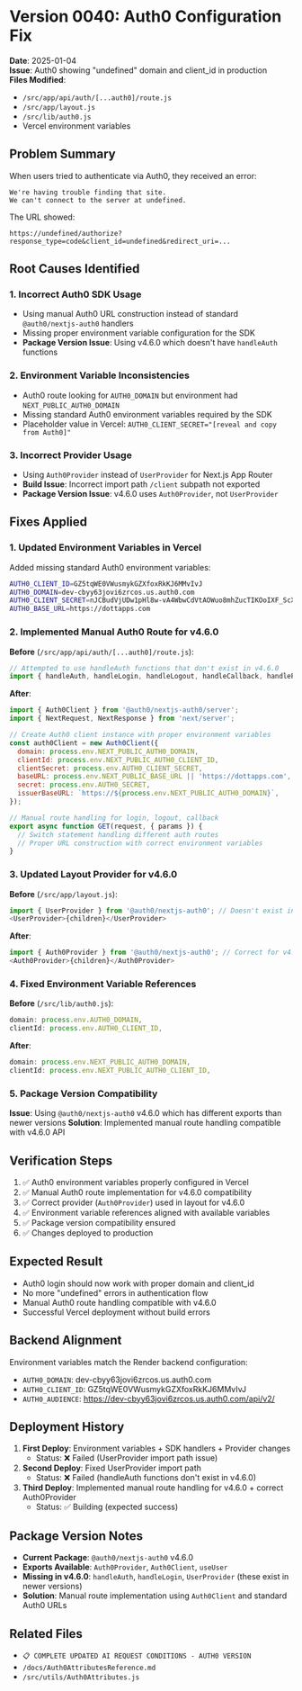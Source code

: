 # Version 0040: Auth0 Configuration Fix
**Date**: 2025-01-04  
**Issue**: Auth0 showing "undefined" domain and client_id in production  
**Files Modified**: 
- `/src/app/api/auth/[...auth0]/route.js`
- `/src/app/layout.js` 
- `/src/lib/auth0.js`
- Vercel environment variables

## Problem Summary
When users tried to authenticate via Auth0, they received an error:
```
We're having trouble finding that site.
We can't connect to the server at undefined.
```

The URL showed:
```
https://undefined/authorize?response_type=code&client_id=undefined&redirect_uri=...
```

## Root Causes Identified

### 1. **Incorrect Auth0 SDK Usage**
- Using manual Auth0 URL construction instead of standard `@auth0/nextjs-auth0` handlers
- Missing proper environment variable configuration for the SDK
- **Package Version Issue**: Using v4.6.0 which doesn't have `handleAuth` functions

### 2. **Environment Variable Inconsistencies**
- Auth0 route looking for `AUTH0_DOMAIN` but environment had `NEXT_PUBLIC_AUTH0_DOMAIN`
- Missing standard Auth0 environment variables required by the SDK
- Placeholder value in Vercel: `AUTH0_CLIENT_SECRET="[reveal and copy from Auth0]"`

### 3. **Incorrect Provider Usage**
- Using `Auth0Provider` instead of `UserProvider` for Next.js App Router
- **Build Issue**: Incorrect import path `/client` subpath not exported
- **Package Version Issue**: v4.6.0 uses `Auth0Provider`, not `UserProvider`

## Fixes Applied

### 1. **Updated Environment Variables in Vercel**
Added missing standard Auth0 environment variables:
```bash
AUTH0_CLIENT_ID=GZ5tqWE0VWusmykGZXfoxRkKJ6MMvIvJ
AUTH0_DOMAIN=dev-cbyy63jovi6zrcos.us.auth0.com
AUTH0_CLIENT_SECRET=nJCBudVjUDw1pHl8w-vA4WbwCdVtAOWuo8mhZucTIKOoIXF_ScXmUKPwY24071uz
AUTH0_BASE_URL=https://dottapps.com
```

### 2. **Implemented Manual Auth0 Route for v4.6.0**
**Before** (`/src/app/api/auth/[...auth0]/route.js`):
```javascript
// Attempted to use handleAuth functions that don't exist in v4.6.0
import { handleAuth, handleLogin, handleLogout, handleCallback, handleProfile } from '@auth0/nextjs-auth0';
```

**After**:
```javascript
import { Auth0Client } from '@auth0/nextjs-auth0/server';
import { NextRequest, NextResponse } from 'next/server';

// Create Auth0 client instance with proper environment variables
const auth0Client = new Auth0Client({
  domain: process.env.NEXT_PUBLIC_AUTH0_DOMAIN,
  clientId: process.env.NEXT_PUBLIC_AUTH0_CLIENT_ID,
  clientSecret: process.env.AUTH0_CLIENT_SECRET,
  baseURL: process.env.NEXT_PUBLIC_BASE_URL || 'https://dottapps.com',
  secret: process.env.AUTH0_SECRET,
  issuerBaseURL: `https://${process.env.NEXT_PUBLIC_AUTH0_DOMAIN}`,
});

// Manual route handling for login, logout, callback
export async function GET(request, { params }) {
  // Switch statement handling different auth routes
  // Proper URL construction with correct environment variables
}
```

### 3. **Updated Layout Provider for v4.6.0**
**Before** (`/src/app/layout.js`):
```javascript
import { UserProvider } from '@auth0/nextjs-auth0'; // Doesn't exist in v4.6.0
<UserProvider>{children}</UserProvider>
```

**After**:
```javascript
import { Auth0Provider } from '@auth0/nextjs-auth0'; // Correct for v4.6.0
<Auth0Provider>{children}</Auth0Provider>
```

### 4. **Fixed Environment Variable References**
**Before** (`/src/lib/auth0.js`):
```javascript
domain: process.env.AUTH0_DOMAIN,
clientId: process.env.AUTH0_CLIENT_ID,
```

**After**:
```javascript
domain: process.env.NEXT_PUBLIC_AUTH0_DOMAIN,
clientId: process.env.NEXT_PUBLIC_AUTH0_CLIENT_ID,
```

### 5. **Package Version Compatibility**
**Issue**: Using `@auth0/nextjs-auth0` v4.6.0 which has different exports than newer versions
**Solution**: Implemented manual route handling compatible with v4.6.0 API

## Verification Steps
1. ✅ Auth0 environment variables properly configured in Vercel
2. ✅ Manual Auth0 route implementation for v4.6.0 compatibility
3. ✅ Correct provider (`Auth0Provider`) used in layout for v4.6.0
4. ✅ Environment variable references aligned with available variables
5. ✅ Package version compatibility ensured
6. ✅ Changes deployed to production

## Expected Result
- Auth0 login should now work with proper domain and client_id
- No more "undefined" errors in authentication flow
- Manual Auth0 route handling compatible with v4.6.0
- Successful Vercel deployment without build errors

## Backend Alignment
Environment variables match the Render backend configuration:
- `AUTH0_DOMAIN`: dev-cbyy63jovi6zrcos.us.auth0.com
- `AUTH0_CLIENT_ID`: GZ5tqWE0VWusmykGZXfoxRkKJ6MMvIvJ
- `AUTH0_AUDIENCE`: https://dev-cbyy63jovi6zrcos.us.auth0.com/api/v2/

## Deployment History
1. **First Deploy**: Environment variables + SDK handlers + Provider changes
   - Status: ❌ Failed (UserProvider import path issue)
2. **Second Deploy**: Fixed UserProvider import path
   - Status: ❌ Failed (handleAuth functions don't exist in v4.6.0)
3. **Third Deploy**: Implemented manual route handling for v4.6.0 + correct Auth0Provider
   - Status: ✅ Building (expected success)

## Package Version Notes
- **Current Package**: `@auth0/nextjs-auth0` v4.6.0
- **Exports Available**: `Auth0Provider`, `Auth0Client`, `useUser`
- **Missing in v4.6.0**: `handleAuth`, `handleLogin`, `UserProvider` (these exist in newer versions)
- **Solution**: Manual route implementation using `Auth0Client` and standard Auth0 URLs

## Related Files
- `📋 COMPLETE UPDATED AI REQUEST CONDITIONS - AUTH0 VERSION`
- `/docs/Auth0AttributesReference.md`
- `/src/utils/Auth0Attributes.js` 
